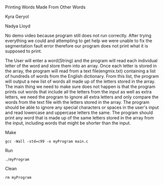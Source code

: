 Printing Words Made From Other Words

Kyra Geryol

Nadya Lloyd

No demo video because program still does not run correctly.
After trying everything we could and attempting to get help we were unable to fix the segmentation fault error therefore our program does not print what it is supposed to print.

The User will enter a word(String) and the program will read each individual letter of the
word and store them into an array. Once each letter is stored in the array, the program will
read from a text file(engmix.txt) containing a list of hundreds of words from the English
dictionary. From this list, the program will output a new list of words all made up of the
letters stored in the array. The main thing we need to make sure does not happen is that the
program prints out words that include all the letters from the input as well as extra letters,
we need the program to ignore all extra letters and only compare the words from the text file
with the letters stored in the array. The program should be able to ignore any special
characters or spaces in the user's input and read lowercase and uppercase letters the same.
The program should print any word that is made up of the same letters stored in the array
from the input, including words that might be shorter than the input.

Make

	gcc -Wall -std=c99 -o myProgram main.c
	
Run
	
	./myProgram
	
Clean
	
	rm myProgram
